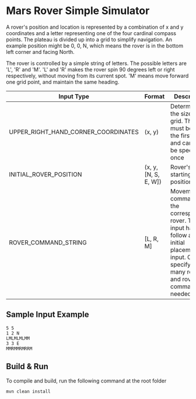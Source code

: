 Mars Rover Simple Simulator
==============

A rover's position and location is represented by a combination of x and y coordinates and a letter representing one of
the four cardinal compass points. The plateau is divided up into a grid to simplify navigation. An example position 
might be 0, 0, N, which means the rover is in the bottom left corner and facing North.
 
The rover is controlled by a simple string of letters. 
The possible letters are 'L', 'R' and 'M'. 'L' and 'R' makes the rover spin 90 degrees left or right respectively, 
without moving from its current spot. 'M' means move forward one grid point, and maintain the same heading.
    
Input Type | Format | Description |
--- | --- | --- |
UPPER_RIGHT_HAND_CORNER_COORDINATES | (x, y) | Determines the size of the grid. This must be on the first line and can only be specified once |
INITIAL_ROVER_POSITION | (x, y, [N, S, E, W]) | Rover's starting position |
ROVER_COMMAND_STRING | [L, R, M] | Movement commands for the corresponding rover. This input has to follow a rover initial placement input. One can specify as many rovers and rover commands as needed|

Sample Input Example
---
    5 5
    1 2 N
    LMLMLMLMM
    3 3 E
    MMRMMRMRRM
        
Build & Run
---
To compile and build, run the following command at the root folder

    mvn clean install